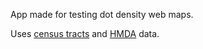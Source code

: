 App made for testing dot density web maps.

Uses [census tracts](ftp://ftp.census.gov/) and [HMDA](http://cfpb.github.io/api/hmda/index.html) data.